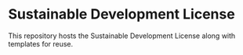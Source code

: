 # Sustainable Development License

This repository hosts the Sustainable Development License along with templates for reuse.
